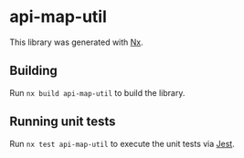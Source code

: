 # api-map-util

This library was generated with [Nx](https://nx.dev).

## Building

Run `nx build api-map-util` to build the library.

## Running unit tests

Run `nx test api-map-util` to execute the unit tests via [Jest](https://jestjs.io).
